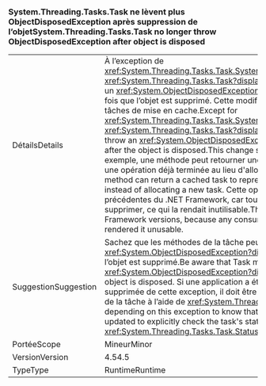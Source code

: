 ### <a name="systemthreadingtaskstask-no-longer-throw-objectdisposedexception-after-object-is-disposed"></a><span data-ttu-id="362bf-101">System.Threading.Tasks.Task ne lèvent plus ObjectDisposedException après suppression de l’objet</span><span class="sxs-lookup"><span data-stu-id="362bf-101">System.Threading.Tasks.Task no longer throw ObjectDisposedException after object is disposed</span></span>

|   |   |
|---|---|
|<span data-ttu-id="362bf-102">Détails</span><span class="sxs-lookup"><span data-stu-id="362bf-102">Details</span></span>|<span data-ttu-id="362bf-103">À l’exception de <xref:System.Threading.Tasks.Task.System%23IAsyncResult%23AsyncWaitHandle>, <xref:System.Threading.Tasks.Task?displayProperty=name> méthodes ne lèvent plus un <xref:System.ObjectDisposedException?displayProperty=name> exception une fois que l’objet est supprimé. Cette modification prend en charge l’utilisation des tâches de mise en cache.</span><span class="sxs-lookup"><span data-stu-id="362bf-103">Except for <xref:System.Threading.Tasks.Task.System%23IAsyncResult%23AsyncWaitHandle>, <xref:System.Threading.Tasks.Task?displayProperty=name> methods no longer throw an <xref:System.ObjectDisposedException?displayProperty=name> exception after the object is disposed.This change supports the use of cached tasks.</span></span> <span data-ttu-id="362bf-104">Par exemple, une méthode peut retourner une tâche mise en cache pour représenter une opération déjà terminée au lieu d'allouer une nouvelle tâche.</span><span class="sxs-lookup"><span data-stu-id="362bf-104">For example, a method can return a cached task to represent an already completed operation instead of allocating a new task.</span></span> <span data-ttu-id="362bf-105">Cette opération était impossible dans les versions précédentes du .NET Framework, car tout consommateur de la tâche pouvait la supprimer, ce qui la rendait inutilisable.</span><span class="sxs-lookup"><span data-stu-id="362bf-105">This was impossible in previous .NET Framework versions, because any consumer of the task could dispose of it, which rendered it unusable.</span></span>|
|<span data-ttu-id="362bf-106">Suggestion</span><span class="sxs-lookup"><span data-stu-id="362bf-106">Suggestion</span></span>|<span data-ttu-id="362bf-107">Sachez que les méthodes de la tâche peuvent lever n’est plus <xref:System.ObjectDisposedException?displayProperty=name> dans les cas où l’objet est supprimé.</span><span class="sxs-lookup"><span data-stu-id="362bf-107">Be aware that Task methods may no longer throw <xref:System.ObjectDisposedException?displayProperty=name> in cases when the object is disposed.</span></span> <span data-ttu-id="362bf-108">Si une application a été en fonction de savoir qu’une tâche a été supprimée de cette exception, il doit être mis à jour pour vérifier explicitement l’état de la tâche à l’aide de <xref:System.Threading.Tasks.Task.Status>.</span><span class="sxs-lookup"><span data-stu-id="362bf-108">If an app was depending on this exception to know that a task was disposed, it should be updated to explicitly check the task's status using <xref:System.Threading.Tasks.Task.Status>.</span></span>|
|<span data-ttu-id="362bf-109">Portée</span><span class="sxs-lookup"><span data-stu-id="362bf-109">Scope</span></span>|<span data-ttu-id="362bf-110">Mineur</span><span class="sxs-lookup"><span data-stu-id="362bf-110">Minor</span></span>|
|<span data-ttu-id="362bf-111">Version</span><span class="sxs-lookup"><span data-stu-id="362bf-111">Version</span></span>|<span data-ttu-id="362bf-112">4.5</span><span class="sxs-lookup"><span data-stu-id="362bf-112">4.5</span></span>|
|<span data-ttu-id="362bf-113">Type</span><span class="sxs-lookup"><span data-stu-id="362bf-113">Type</span></span>|<span data-ttu-id="362bf-114">Runtime</span><span class="sxs-lookup"><span data-stu-id="362bf-114">Runtime</span></span>|

